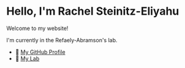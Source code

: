 # Hello, I'm Rachel Steinitz-Eliyahu 

Welcome to my website!

I'm currently in the Refaely-Abramson's lab.

- 🔗 [My GitHub Profile](https://github.com/RachelitaSE)
- 🧬 [My Lab]([https://www.weizmann.ac.il/MCMS/Sivan/home])

